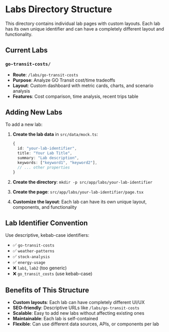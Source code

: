 # Labs Directory Structure

This directory contains individual lab pages with custom layouts. Each lab has its own unique identifier and can have a completely different layout and functionality.

## Current Labs

### `go-transit-costs/`
- **Route**: `/labs/go-transit-costs`
- **Purpose**: Analyze GO Transit cost/time tradeoffs
- **Layout**: Custom dashboard with metric cards, charts, and scenario analysis
- **Features**: Cost comparison, time analysis, recent trips table

## Adding New Labs

To add a new lab:

1. **Create the lab data** in `src/data/mock.ts`:
   ```typescript
   {
     id: "your-lab-identifier",
     title: "Your Lab Title",
     summary: "Lab description",
     keywords: ["keyword1", "keyword2"],
     // ... other properties
   }
   ```

2. **Create the directory**: `mkdir -p src/app/labs/your-lab-identifier`

3. **Create the page**: `src/app/labs/your-lab-identifier/page.tsx`

4. **Customize the layout**: Each lab can have its own unique layout, components, and functionality

## Lab Identifier Convention

Use descriptive, kebab-case identifiers:
- ✅ `go-transit-costs`
- ✅ `weather-patterns`
- ✅ `stock-analysis`
- ✅ `energy-usage`
- ❌ `lab1`, `lab2` (too generic)
- ❌ `go_transit_costs` (use kebab-case)

## Benefits of This Structure

- **Custom layouts**: Each lab can have completely different UI/UX
- **SEO-friendly**: Descriptive URLs like `/labs/go-transit-costs`
- **Scalable**: Easy to add new labs without affecting existing ones
- **Maintainable**: Each lab is self-contained
- **Flexible**: Can use different data sources, APIs, or components per lab
